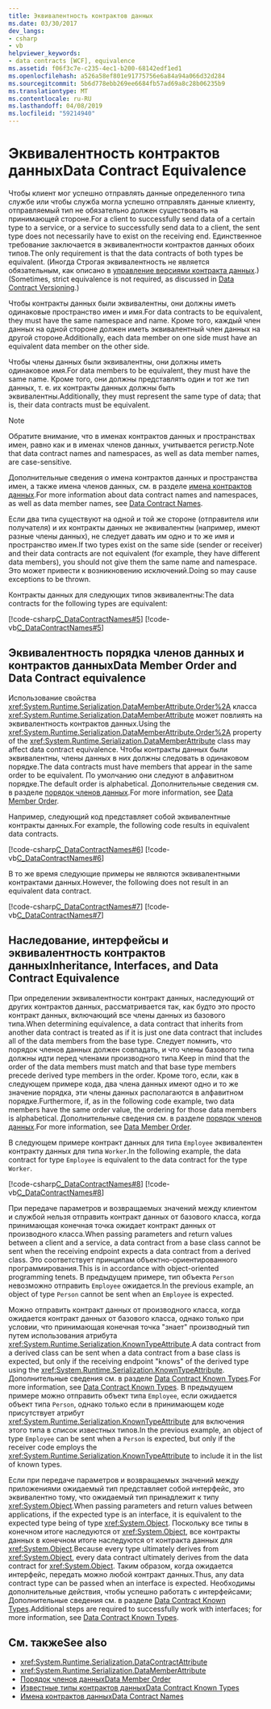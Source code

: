 ```yaml
---
title: Эквивалентность контрактов данных
ms.date: 03/30/2017
dev_langs:
- csharp
- vb
helpviewer_keywords:
- data contracts [WCF], equivalence
ms.assetid: f06f3c7e-c235-4ec1-b200-68142edf1ed1
ms.openlocfilehash: a526a58ef801e91775756e6a84a94a066d32d284
ms.sourcegitcommit: 5b6d778ebb269ee6684fb57ad69a8c28b06235b9
ms.translationtype: MT
ms.contentlocale: ru-RU
ms.lasthandoff: 04/08/2019
ms.locfileid: "59214940"
---
```

# <a name="data-contract-equivalence"></a><span data-ttu-id="8b34a-102">Эквивалентность контрактов данных</span><span class="sxs-lookup"><span data-stu-id="8b34a-102">Data Contract Equivalence</span></span>
<span data-ttu-id="8b34a-103">Чтобы клиент мог успешно отправлять данные определенного типа службе или чтобы служба могла успешно отправлять данные клиенту, отправляемый тип не обязательно должен существовать на принимающей стороне.</span><span class="sxs-lookup"><span data-stu-id="8b34a-103">For a client to successfully send data of a certain type to a service, or a service to successfully send data to a client, the sent type does not necessarily have to exist on the receiving end.</span></span> <span data-ttu-id="8b34a-104">Единственное требование заключается в эквивалентности контрактов данных обоих типов.</span><span class="sxs-lookup"><span data-stu-id="8b34a-104">The only requirement is that the data contracts of both types be equivalent.</span></span> <span data-ttu-id="8b34a-105">(Иногда Строгая эквивалентность не является обязательным, как описано в [управление версиями контракта данных](../../../../docs/framework/wcf/feature-details/data-contract-versioning.md).)</span><span class="sxs-lookup"><span data-stu-id="8b34a-105">(Sometimes, strict equivalence is not required, as discussed in [Data Contract Versioning](../../../../docs/framework/wcf/feature-details/data-contract-versioning.md).)</span></span>  
  
 <span data-ttu-id="8b34a-106">Чтобы контракты данных были эквивалентны, они должны иметь одинаковые пространство имен и имя.</span><span class="sxs-lookup"><span data-stu-id="8b34a-106">For data contracts to be equivalent, they must have the same namespace and name.</span></span> <span data-ttu-id="8b34a-107">Кроме того, каждый член данных на одной стороне должен иметь эквивалентный член данных на другой стороне.</span><span class="sxs-lookup"><span data-stu-id="8b34a-107">Additionally, each data member on one side must have an equivalent data member on the other side.</span></span>  
  
 <span data-ttu-id="8b34a-108">Чтобы члены данных были эквивалентны, они должны иметь одинаковое имя.</span><span class="sxs-lookup"><span data-stu-id="8b34a-108">For data members to be equivalent, they must have the same name.</span></span> <span data-ttu-id="8b34a-109">Кроме того, они должны представлять один и тот же тип данных, т. е. их контракты данных должны быть эквивалентны.</span><span class="sxs-lookup"><span data-stu-id="8b34a-109">Additionally, they must represent the same type of data; that is, their data contracts must be equivalent.</span></span>  
  
> [!NOTE]
>  <span data-ttu-id="8b34a-110">Обратите внимание, что в именах контрактов данных и пространствах имен, равно как и в именах членов данных, учитывается регистр.</span><span class="sxs-lookup"><span data-stu-id="8b34a-110">Note that data contract names and namespaces, as well as data member names, are case-sensitive.</span></span>  
  
 <span data-ttu-id="8b34a-111">Дополнительные сведения о имена контрактов данных и пространства имен, а также имена членов данных, см. в разделе [имена контрактов данных](../../../../docs/framework/wcf/feature-details/data-contract-names.md).</span><span class="sxs-lookup"><span data-stu-id="8b34a-111">For more information about data contract names and namespaces, as well as data member names, see [Data Contract Names](../../../../docs/framework/wcf/feature-details/data-contract-names.md).</span></span>  
  
 <span data-ttu-id="8b34a-112">Если два типа существуют на одной и той же стороне (отправителя или получателя) и их контракты данных не эквивалентны (например, имеют разные члены данных), не следует давать им одно и то же имя и пространство имен.</span><span class="sxs-lookup"><span data-stu-id="8b34a-112">If two types exist on the same side (sender or receiver) and their data contracts are not equivalent (for example, they have different data members), you should not give them the same name and namespace.</span></span> <span data-ttu-id="8b34a-113">Это может привести к возникновению исключений.</span><span class="sxs-lookup"><span data-stu-id="8b34a-113">Doing so may cause exceptions to be thrown.</span></span>  
  
 <span data-ttu-id="8b34a-114">Контракты данных для следующих типов эквивалентны:</span><span class="sxs-lookup"><span data-stu-id="8b34a-114">The data contracts for the following types are equivalent:</span></span>  
  
 [!code-csharp[C_DataContractNames#5](../../../../samples/snippets/csharp/VS_Snippets_CFX/c_datacontractnames/cs/source.cs#5)]
 [!code-vb[C_DataContractNames#5](../../../../samples/snippets/visualbasic/VS_Snippets_CFX/c_datacontractnames/vb/source.vb#5)]  
  
## <a name="data-member-order-and-data-contract-equivalence"></a><span data-ttu-id="8b34a-115">Эквивалентность порядка членов данных и контрактов данных</span><span class="sxs-lookup"><span data-stu-id="8b34a-115">Data Member Order and Data Contract equivalence</span></span>  
 <span data-ttu-id="8b34a-116">Использование свойства <xref:System.Runtime.Serialization.DataMemberAttribute.Order%2A> класса <xref:System.Runtime.Serialization.DataMemberAttribute> может повлиять на эквивалентность контрактов данных.</span><span class="sxs-lookup"><span data-stu-id="8b34a-116">Using the <xref:System.Runtime.Serialization.DataMemberAttribute.Order%2A> property of the <xref:System.Runtime.Serialization.DataMemberAttribute> class may affect data contract equivalence.</span></span> <span data-ttu-id="8b34a-117">Чтобы контракты данных были эквивалентны, члены данных в них должны следовать в одинаковом порядке.</span><span class="sxs-lookup"><span data-stu-id="8b34a-117">The data contracts must have members that appear in the same order to be equivalent.</span></span> <span data-ttu-id="8b34a-118">По умолчанию они следуют в алфавитном порядке.</span><span class="sxs-lookup"><span data-stu-id="8b34a-118">The default order is alphabetical.</span></span> <span data-ttu-id="8b34a-119">Дополнительные сведения см. в разделе [порядок членов данных](../../../../docs/framework/wcf/feature-details/data-member-order.md).</span><span class="sxs-lookup"><span data-stu-id="8b34a-119">For more information, see [Data Member Order](../../../../docs/framework/wcf/feature-details/data-member-order.md).</span></span>  
  
 <span data-ttu-id="8b34a-120">Например, следующий код представляет собой эквивалентные контракты данных.</span><span class="sxs-lookup"><span data-stu-id="8b34a-120">For example, the following code results in equivalent data contracts.</span></span>  
  
 [!code-csharp[C_DataContractNames#6](../../../../samples/snippets/csharp/VS_Snippets_CFX/c_datacontractnames/cs/source.cs#6)]
 [!code-vb[C_DataContractNames#6](../../../../samples/snippets/visualbasic/VS_Snippets_CFX/c_datacontractnames/vb/source.vb#6)]  
  
 <span data-ttu-id="8b34a-121">В то же время следующие примеры не являются эквивалентными контрактами данных.</span><span class="sxs-lookup"><span data-stu-id="8b34a-121">However, the following does not result in an equivalent data contract.</span></span>  
  
 [!code-csharp[C_DataContractNames#7](../../../../samples/snippets/csharp/VS_Snippets_CFX/c_datacontractnames/cs/source.cs#7)]
 [!code-vb[C_DataContractNames#7](../../../../samples/snippets/visualbasic/VS_Snippets_CFX/c_datacontractnames/vb/source.vb#7)]  
  
## <a name="inheritance-interfaces-and-data-contract-equivalence"></a><span data-ttu-id="8b34a-122">Наследование, интерфейсы и эквивалентность контрактов данных</span><span class="sxs-lookup"><span data-stu-id="8b34a-122">Inheritance, Interfaces, and Data Contract Equivalence</span></span>  
 <span data-ttu-id="8b34a-123">При определении эквивалентности контракт данных, наследующий от других контрактов данных, рассматривается так, как будто это просто контракт данных, включающий все члены данных из базового типа.</span><span class="sxs-lookup"><span data-stu-id="8b34a-123">When determining equivalence, a data contract that inherits from another data contract is treated as if it is just one data contract that includes all of the data members from the base type.</span></span> <span data-ttu-id="8b34a-124">Следует помнить, что порядок членов данных должен совпадать, и что члены базового типа должны идти перед членами производного типа.</span><span class="sxs-lookup"><span data-stu-id="8b34a-124">Keep in mind that the order of the data members must match and that base type members precede derived type members in the order.</span></span> <span data-ttu-id="8b34a-125">Кроме того, если, как в следующем примере кода, два члена данных имеют одно и то же значение порядка, эти члены данных располагаются в алфавитном порядке.</span><span class="sxs-lookup"><span data-stu-id="8b34a-125">Furthermore, if, as in the following code example, two data members have the same order value, the ordering for those data members is alphabetical.</span></span> <span data-ttu-id="8b34a-126">Дополнительные сведения см. в разделе [порядок членов данных](../../../../docs/framework/wcf/feature-details/data-member-order.md).</span><span class="sxs-lookup"><span data-stu-id="8b34a-126">For more information, see [Data Member Order](../../../../docs/framework/wcf/feature-details/data-member-order.md).</span></span>  
  
 <span data-ttu-id="8b34a-127">В следующем примере контракт данных для типа `Employee` эквивалентен контракту данных для типа `Worker`.</span><span class="sxs-lookup"><span data-stu-id="8b34a-127">In the following example, the data contract for type `Employee` is equivalent to the data contract for the type `Worker`.</span></span>  
  
 [!code-csharp[C_DataContractNames#8](../../../../samples/snippets/csharp/VS_Snippets_CFX/c_datacontractnames/cs/source.cs#8)]
 [!code-vb[C_DataContractNames#8](../../../../samples/snippets/visualbasic/VS_Snippets_CFX/c_datacontractnames/vb/source.vb#8)]  
  
 <span data-ttu-id="8b34a-128">При передаче параметров и возвращаемых значений между клиентом и службой нельзя отправить контракт данных от базового класса, когда принимающая конечная точка ожидает контракт данных от производного класса.</span><span class="sxs-lookup"><span data-stu-id="8b34a-128">When passing parameters and return values between a client and a service, a data contract from a base class cannot be sent when the receiving endpoint expects a data contract from a derived class.</span></span> <span data-ttu-id="8b34a-129">Это соответствует принципам объектно-ориентированного программирования.</span><span class="sxs-lookup"><span data-stu-id="8b34a-129">This is in accordance with object-oriented programming tenets.</span></span> <span data-ttu-id="8b34a-130">В предыдущем примере, тип объекта `Person` невозможно отправить `Employee` ожидается.</span><span class="sxs-lookup"><span data-stu-id="8b34a-130">In the previous example, an object of type `Person` cannot be sent when an `Employee` is expected.</span></span>  
  
 <span data-ttu-id="8b34a-131">Можно отправить контракт данных от производного класса, когда ожидается контракт данных от базового класса, однако только при условии, что принимающая конечная точка "знает" производный тип путем использования атрибута <xref:System.Runtime.Serialization.KnownTypeAttribute>.</span><span class="sxs-lookup"><span data-stu-id="8b34a-131">A data contract from a derived class can be sent when a data contract from a base class is expected, but only if the receiving endpoint "knows" of the derived type using the <xref:System.Runtime.Serialization.KnownTypeAttribute>.</span></span> <span data-ttu-id="8b34a-132">Дополнительные сведения см. в разделе [Data Contract Known Types](../../../../docs/framework/wcf/feature-details/data-contract-known-types.md).</span><span class="sxs-lookup"><span data-stu-id="8b34a-132">For more information, see [Data Contract Known Types](../../../../docs/framework/wcf/feature-details/data-contract-known-types.md).</span></span> <span data-ttu-id="8b34a-133">В предыдущем примере можно отправить объект типа `Employee`, если ожидается объект типа `Person`, однако только если в принимающем коде присутствует атрибут <xref:System.Runtime.Serialization.KnownTypeAttribute> для включения этого типа в список известных типов.</span><span class="sxs-lookup"><span data-stu-id="8b34a-133">In the previous example, an object of type `Employee` can be sent when a `Person` is expected, but only if the receiver code employs the <xref:System.Runtime.Serialization.KnownTypeAttribute> to include it in the list of known types.</span></span>  
  
 <span data-ttu-id="8b34a-134">Если при передаче параметров и возвращаемых значений между приложениями ожидаемый тип представляет собой интерфейс, это эквивалентно тому, что ожидаемый тип принадлежит к типу <xref:System.Object>.</span><span class="sxs-lookup"><span data-stu-id="8b34a-134">When passing parameters and return values between applications, if the expected type is an interface, it is equivalent to the expected type being of type <xref:System.Object>.</span></span> <span data-ttu-id="8b34a-135">Поскольку все типы в конечном итоге наследуются от <xref:System.Object>, все контракты данных в конечном итоге наследуются от контракта данных для <xref:System.Object>.</span><span class="sxs-lookup"><span data-stu-id="8b34a-135">Because every type ultimately derives from <xref:System.Object>, every data contract ultimately derives from the data contract for <xref:System.Object>.</span></span> <span data-ttu-id="8b34a-136">Таким образом, когда ожидается интерфейс, передать можно любой контракт данных.</span><span class="sxs-lookup"><span data-stu-id="8b34a-136">Thus, any data contract type can be passed when an interface is expected.</span></span> <span data-ttu-id="8b34a-137">Необходимы дополнительные действия, чтобы успешно работать с интерфейсами; Дополнительные сведения см. в разделе [Data Contract Known Types](../../../../docs/framework/wcf/feature-details/data-contract-known-types.md).</span><span class="sxs-lookup"><span data-stu-id="8b34a-137">Additional steps are required to successfully work with interfaces; for more information, see [Data Contract Known Types](../../../../docs/framework/wcf/feature-details/data-contract-known-types.md).</span></span>  
  
## <a name="see-also"></a><span data-ttu-id="8b34a-138">См. также</span><span class="sxs-lookup"><span data-stu-id="8b34a-138">See also</span></span>

- <xref:System.Runtime.Serialization.DataContractAttribute>
- <xref:System.Runtime.Serialization.DataMemberAttribute>
- [<span data-ttu-id="8b34a-139">Порядок членов данных</span><span class="sxs-lookup"><span data-stu-id="8b34a-139">Data Member Order</span></span>](../../../../docs/framework/wcf/feature-details/data-member-order.md)
- [<span data-ttu-id="8b34a-140">Известные типы контрактов данных</span><span class="sxs-lookup"><span data-stu-id="8b34a-140">Data Contract Known Types</span></span>](../../../../docs/framework/wcf/feature-details/data-contract-known-types.md)
- [<span data-ttu-id="8b34a-141">Имена контрактов данных</span><span class="sxs-lookup"><span data-stu-id="8b34a-141">Data Contract Names</span></span>](../../../../docs/framework/wcf/feature-details/data-contract-names.md)
